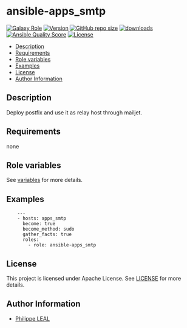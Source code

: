 # ansible-apps_smtp

[![Galaxy Role](https://img.shields.io/badge/galaxy-apps_smtp-purple?style=flat)](https://galaxy.ansible.com/lotusnoir/apps_smtp)
[![Version](https://img.shields.io/github/release/lotusnoir/ansible-apps_smtp.svg)](https://github.com/lotusnoir/ansible-apps_smtp/releases/latest)
[![GitHub repo size](https://img.shields.io/github/repo-size/lotusnoir/ansible-apps_smtp?color=orange&style=flat)](https://galaxy.ansible.com/lotusnoir/apps_smtp)
[![downloads](https://img.shields.io/ansible/role/d/56097)](https://galaxy.ansible.com/lotusnoir/apps_smtp)
[![Ansible Quality Score](https://img.shields.io/ansible/quality/56097)](https://galaxy.ansible.com/lotusnoir/apps_smtp)
[![License](https://img.shields.io/badge/license-Apache--2.0-brightgreen?style=flat)](https://opensource.org/licenses/Apache-2.0)

<!-- START doctoc generated TOC please keep comment here to allow auto update -->
<!-- DON'T EDIT THIS SECTION, INSTEAD RE-RUN doctoc TO UPDATE -->

- [Description](#description)
- [Requirements](#requirements)
- [Role variables](#role-variables)
- [Examples](#examples)
- [License](#license)
- [Author Information](#author-information)

<!-- END doctoc generated TOC please keep comment here to allow auto update -->

## Description

Deploy postfix and use it as relay host through mailjet.
## Requirements

none

## Role variables

See [variables](/defaults/main.yml) for more details.

## Examples

        ---
        - hosts: apps_smtp
          become: true
          become_method: sudo
          gather_facts: true
          roles:
            - role: ansible-apps_smtp


## License

This project is licensed under Apache License. See [LICENSE](/LICENSE) for more details.

## Author Information

- [Philippe LEAL](https://github.com/lotusnoir)
